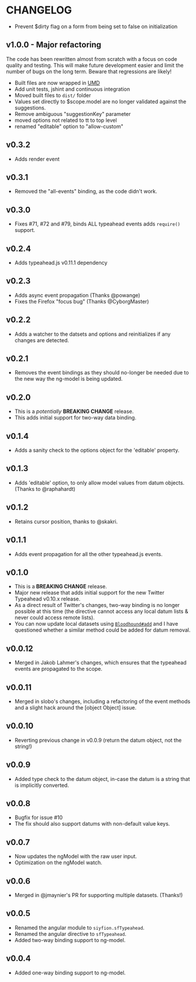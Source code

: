 # CHANGELOG

- Prevent $dirty flag on a form from being set to false on initialization

## v1.0.0 - Major refactoring

The code has been rewritten almost from scratch with a focus on code quality and testing. This will make future development easier and limit the number of bugs on the long term. Beware that regressions are likely!

- Built files are now wrapped in [UMD](https://github.com/umdjs/umd)
- Add unit tests, jshint and continuous integration
- Moved built files to `dist/` folder
- Values set directly to $scope.model are no longer validated against the suggestions.
- Remove ambiguous "suggestionKey" parameter
- moved options not related to tt to top level
- renamed "editable" option to "allow-custom"

## v0.3.2
* Adds render event

## v0.3.1
* Removed the "all-events" binding, as the code didn't work.

## v0.3.0
* Fixes \#71, \#72 and \#79, binds ALL typeahead events adds `require()` support.

## v0.2.4
* Adds typeahead.js v0.11.1 dependency

## v0.2.3
* Adds async event propagation (Thanks @powange)
* Fixes the Firefox "focus bug" (Thanks @CyborgMaster)

## v0.2.2
* Adds a watcher to the datsets and options and reinitializes if any changes are detected.

## v0.2.1
* Removes the event bindings as they should no-longer be needed due to the new way the ng-model is being updated.

## v0.2.0
* This is a *potentially* **BREAKING CHANGE** release.
* This adds initial support for two-way data binding.

## v0.1.4
* Adds a sanity check to the options object for the 'editable' property.

## v0.1.3
* Adds 'editable' option, to only allow model values from datum objects. (Thanks to @raphahardt)

## v0.1.2
* Retains cursor position, thanks to @skakri.

## v0.1.1
* Adds event propagation for all the other typeahead.js events.

## v0.1.0
* This is a **BREAKING CHANGE** release.
* Major new release that adds initial support for the new Twitter Typeahead v0.10.x release.
* As a direct result of Twitter's changes, two-way binding is no longer possible at this time (the directive cannot access any local datum lists & never could access remote lists).
* You can now update local datasets using [`Bloodhound#add`](https://github.com/twitter/typeahead.js/blob/master/src/bloodhound/bloodhound.js#L151) and I have questioned whether a similar method could be added for datum removal.

## v0.0.12
* Merged in Jakob Lahmer's changes, which ensures that the typeahead events are propagated to the scope.

## v0.0.11
* Merged in slobo's changes, including a refactoring of the event methods and a slight hack around the [object Object] issue.

## v0.0.10
* Reverting previous change in v0.0.9 (return the datum object, not the string!)

## v0.0.9
* Added type check to the datum object, in-case the datum is a string that is implicitly converted.

## v0.0.8
* Bugfix for issue #10
* The fix should also support datums with non-default value keys.

## v0.0.7
* Now updates the ngModel with the raw user input.
* Optimization on the ngModel watch.

## v0.0.6
* Merged in @jmaynier's PR for supporting multiple datasets. (Thanks!)

## v0.0.5
* Renamed the angular module to `siyfion.sfTypeahead`.
* Renamed the angular directive to `sfTypeahead`.
* Added two-way binding support to ng-model.

## v0.0.4
* Added one-way binding support to ng-model.
